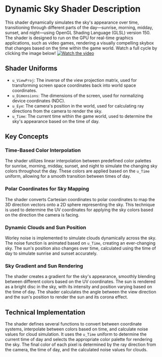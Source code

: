 # Dynamic Sky Shader Description

This shader dynamically simulates the sky's appearance over time, transitioning through different parts of the day—sunrise, morning, midday, sunset, and night—using OpenGL Shading Language (GLSL) version 150. The shader is designed to run on the GPU for real-time graphics applications, such as video games, rendering a visually compelling skybox that changes based on the time within the game world. Watch a full cycle by clicking the image below!
[![Watch the video](https://img.youtube.com/vi/mwNiWVoK5KM/maxresdefault.jpg)](https://www.youtube.com/watch?v=mwNiWVoK5KM)


## Shader Uniforms
- `u_ViewProj`: The inverse of the view projection matrix, used for transforming screen space coordinates back into world space coordinates.
- `u_Dimensions`: The dimensions of the screen, used for normalizing device coordinates (NDC).
- `u_Eye`: The camera's position in the world, used for calculating ray directions from the camera to render the sky.
- `u_Time`: The current time within the game world, used to determine the sky's appearance based on the time of day.

## Key Concepts

### Time-Based Color Interpolation
The shader utilizes linear interpolation between predefined color palettes for sunrise, morning, midday, sunset, and night to simulate the changing sky colors throughout the day. These colors are applied based on the `u_Time` uniform, allowing for a smooth transition between times of day.

### Polar Coordinates for Sky Mapping
The shader converts Cartesian coordinates to polar coordinates to map the 3D direction vectors onto a 2D sphere representing the sky. This technique is used to determine the UV coordinates for applying the sky colors based on the direction the camera is facing.

### Dynamic Clouds and Sun Position
Worley noise is implemented to simulate clouds dynamically across the sky. The noise function is animated based on `u_Time`, creating an ever-changing sky. The sun's position also changes over time, calculated using the time of day to simulate sunrise and sunset accurately.

### Sky Gradient and Sun Rendering
The shader creates a gradient for the sky's appearance, smoothly blending between different colors based on the UV coordinates. The sun is rendered as a bright disc in the sky, with its intensity and position varying based on the time of day. The shader calculates the angle between the view direction and the sun's position to render the sun and its corona effect.

## Technical Implementation
The shader defines several functions to convert between coordinate systems, interpolate between colors based on time, and calculate noise values for cloud simulation. It uses the `u_Time` uniform to determine the current time of day and selects the appropriate color palette for rendering the sky. The final color of each pixel is determined by the ray direction from the camera, the time of day, and the calculated noise values for clouds.
